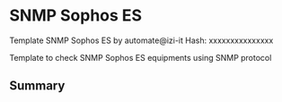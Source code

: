 # SNMP Sophos ES
Template SNMP Sophos ES by automate@izi-it
Hash: xxxxxxxxxxxxxxx

Template to check SNMP Sophos ES equipments using SNMP protocol
## Summary
